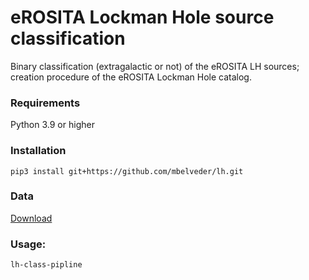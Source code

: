 # eROSITA Lockman Hole source classification

Binary classification (extragalactic or not) of the eROSITA LH sources; creation procedure of the eROSITA Lockman Hole catalog.

### Requirements

Python 3.9 or higher

### Installation

`pip3 install git+https://github.com/mbelveder/lh.git`

### Data

[Download](https://disk.yandex.ru/d/F_Q55KtS36gV8A)

### Usage:

`lh-class-pipline`